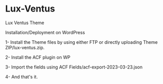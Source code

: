 # Lux-Ventus
Lux Ventus Theme

Installation/Deployment on WordPress

1- Install the Theme files by using either FTP or directly uploading Theme ZIP/lux-ventus.zip.

2- Install the ACF plugin on WP

3- Import the fields using ACF Fields/acf-export-2023-03-23.json

4- And that's it.
